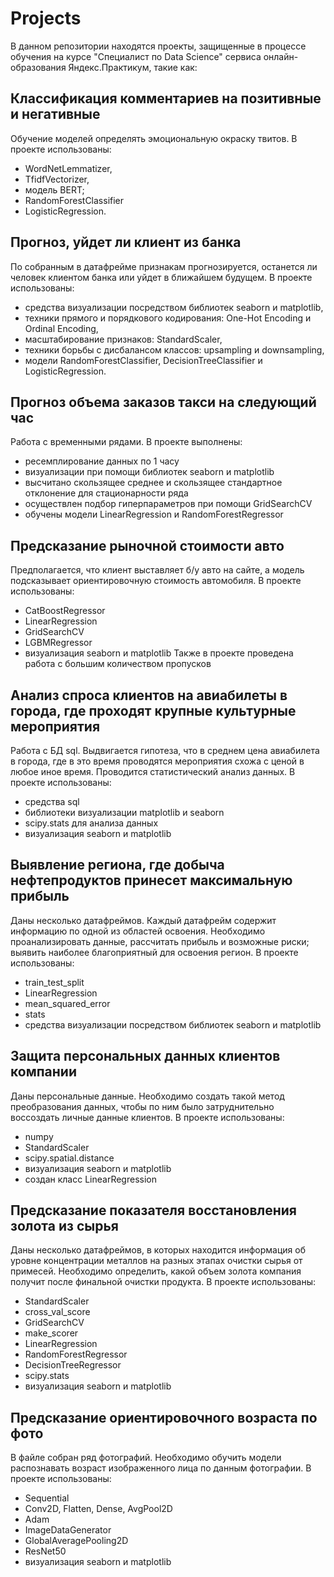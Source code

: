 # Projects 
В данном репозитории находятся проекты, защищенные в процессе обучения на курсе "Специалист по Data Science" сервиса онлайн-образования Яндекс.Практикум, такие как:

## Классификация комментариев на позитивные и негативные
  Обучение моделей определять эмоциональную окраску твитов.
  В проекте использованы:
  - WordNetLemmatizer, 
  - TfidfVectorizer,
  - модель BERT; 
  - RandomForestClassifier
  - LogisticRegression.
  
  
## Прогноз, уйдет ли клиент из банка
  По собранным в датафрейме признакам прогнозируется, останется ли человек клиентом банка или уйдет в ближайшем будущем.
  В проекте использованы:
  - средства визуализации посредством библиотек seaborn и matplotlib, 
  - техники прямого и порядкового кодирования: One-Hot Encoding и Ordinal Encoding, 
  - масштабирование признаков: StandardScaler, 
  - техники борьбы с дисбалансом классов: upsampling и downsampling, 
  - модели RandomForestClassifier, DecisionTreeClassifier и LogisticRegression.
  

## Прогноз объема заказов такси на следующий час
  Работа с временными рядами.
  В проекте выполнены:
  - ресемплирование данных по 1 часу
  - визуализации при помощи библиотек seaborn и matplotlib
  - высчитано скользящее среднее и скользящее стандартное отклонение для стационарности ряда
  - осуществлен подбор гиперпараметров при помощи GridSearchCV
  - обучены модели LinearRegression и RandomForestRegressor


## Предсказание рыночной стоимости авто
  Предполагается, что клиент выставляет б/у авто на сайте, а модель подсказывает ориентировочную стоимость автомобиля.
  В проекте использованы:
  - CatBoostRegressor
  - LinearRegression
  - GridSearchCV
  - LGBMRegressor
  - визуализация seaborn и matplotlib
  Также в проекте проведена работа с большим количеством пропусков
  


## Анализ спроса клиентов на авиабилеты в города, где проходят крупные культурные мероприятия
  Работа с БД sql. Выдвигается гипотеза, что в среднем цена авиабилета в города, где в это время проводятся мероприятия схожа с ценой в любое иное время. Проводится статистический анализ данных.
  В проекте использованы:
  - средства sql
  - библиотеки визуализации matplotlib и seaborn
  - scipy.stats для анализа данных
  - визуализация seaborn и matplotlib


## Выявление региона, где добыча нефтепродуктов принесет максимальную прибыль
  Даны несколько датафреймов. Каждый датафрейм содержит информацию по одной из областей освоения. Необходимо проанализировать данные, рассчитать прибыль и возможные риски; выявить наиболее благоприятный для освоения регион.
  В проекте использованы:
  - train_test_split
  - LinearRegression
  - mean_squared_error
  - stats
  - средства визуализации посредством библиотек seaborn и matplotlib


## Защита персональных данных клиентов компании
  Даны персональные данные. Необходимо создать такой метод преобразования данных, чтобы по ним было затруднительно воссоздать личные данные клиентов.
  В проекте использованы:
  - numpy
  - StandardScaler
  - scipy.spatial.distance
  - визуализация seaborn и matplotlib
  - создан класс LinearRegression
  
  
## Предсказание показателя восстановления золота из сырья
  Даны несколько датафреймов, в которых находится информация об уровне концентрации металлов на разных этапах очистки сырья от примесей. Необходимо определить, какой объем золота компания получит после финальной очистки продукта.
  В проекте использованы:
  - StandardScaler
  - cross_val_score
  - GridSearchCV
  - make_scorer
  - LinearRegression
  - RandomForestRegressor
  - DecisionTreeRegressor
  - scipy.stats
  - визуализация seaborn и matplotlib


## Предсказание ориентировочного возраста по фото
  В файле собран ряд фотографий. Необходимо обучить модели распознавать возраст изображенного лица по данным фотографии.
  В проекте использованы:
  - Sequential
  - Conv2D, Flatten, Dense, AvgPool2D
  - Adam
  - ImageDataGenerator
  - GlobalAveragePooling2D
  - ResNet50
  - визуализация seaborn и matplotlib

